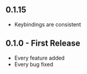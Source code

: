 ## 0.1.15
* Keybindings are consistent

## 0.1.0 - First Release
* Every feature added
* Every bug fixed
